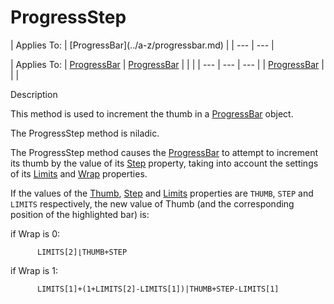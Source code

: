 



<h1 class="heading"><span class="name">ProgressStep</span></h1>
| Applies To: | [ProgressBar](../a-z/progressbar.md) |
| --- | ---  |

| Applies To: | [ProgressBar](../a-z/progressbar.md) | [ProgressBar](../a-z/progressbar.md) |  |  |
| --- | --- | ---  |
| [ProgressBar](../a-z/progressbar.md) |  |  |


Description


This method is used to increment the thumb in a [ProgressBar](../a-z/progressbar.md) object.


The ProgressStep method is niladic.


The ProgressStep method causes the [ProgressBar](../a-z/progressbar.md) to attempt to increment its thumb by the value of its [Step](../a-z/step.md) property, taking into account the settings of its [Limits](../a-z/limits.md) and [Wrap](../a-z/wrap.md) properties.


If the values of the [Thumb](../a-z/thumb.md), [Step](../a-z/step.md) and [Limits](../a-z/limits.md) properties are `THUMB`, `STEP` and `LIMITS` respectively, the new value of Thumb (and the corresponding position of the highlighted bar) is:


if Wrap is 0:
```apl
      LIMITS[2]⌊THUMB+STEP
```


if Wrap is 1:
```apl
      LIMITS[1]+(1+LIMITS[2]-LIMITS[1])|THUMB+STEP-LIMITS[1]
```


